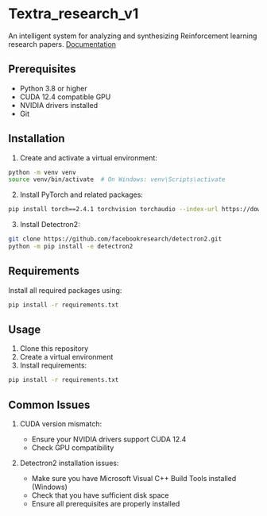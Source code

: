 # Textra_research_v1
An intelligent system for analyzing and synthesizing Reinforcement learning research papers. [Documentation](https://textra-research-v1.readthedocs.io/)

## Prerequisites

- Python 3.8 or higher
- CUDA 12.4 compatible GPU
- NVIDIA drivers installed
- Git

## Installation

1. Create and activate a virtual environment:
```bash
python -m venv venv
source venv/bin/activate  # On Windows: venv\Scripts\activate
```

2. Install PyTorch and related packages:
```bash
pip install torch==2.4.1 torchvision torchaudio --index-url https://download.pytorch.org/whl/cu124
```

3. Install Detectron2:
```bash
git clone https://github.com/facebookresearch/detectron2.git
python -m pip install -e detectron2
```

## Requirements

Install all required packages using:
```bash
pip install -r requirements.txt
```

## Usage

1. Clone this repository
2. Create a virtual environment
3. Install requirements:
```bash
pip install -r requirements.txt
```

## Common Issues

1. CUDA version mismatch:
   - Ensure your NVIDIA drivers support CUDA 12.4
   - Check GPU compatibility

2. Detectron2 installation issues:
   - Make sure you have Microsoft Visual C++ Build Tools installed (Windows)
   - Check that you have sufficient disk space
   - Ensure all prerequisites are properly installed
